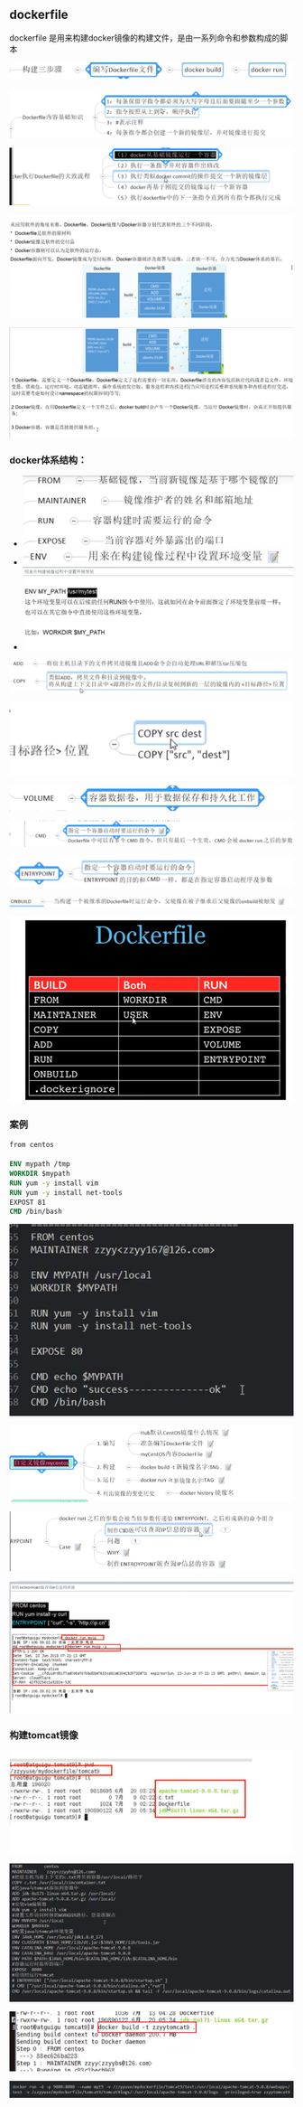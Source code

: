 ## dockerfile

dockerfile 是用来构建docker镜像的构建文件，是由一系列命令和参数构成的脚本

![image-20210608211834316](https://raw.githubusercontent.com/xgdwudi/images/master/img/image-20210608211834316.png)

![image-20210608212409254](https://raw.githubusercontent.com/xgdwudi/images/master/img/image-20210608212409254.png)

![image-20210608212524169](https://raw.githubusercontent.com/xgdwudi/images/master/img/image-20210608212524169.png)

![image-20210608212729567](https://raw.githubusercontent.com/xgdwudi/images/master/img/image-20210608212729567.png)

![image-20210608212718768](https://raw.githubusercontent.com/xgdwudi/images/master/img/image-20210608212718768.png)

### docker体系结构：

- ![image-20210608213424127](https://raw.githubusercontent.com/xgdwudi/images/master/img/image-20210608213424127.png)
- ![image-20210608213656242](https://raw.githubusercontent.com/xgdwudi/images/master/img/image-20210608213656242.png)
- ![image-20210608213638299](https://raw.githubusercontent.com/xgdwudi/images/master/img/image-20210608213638299.png)

![image-20210608213823181](https://raw.githubusercontent.com/xgdwudi/images/master/img/image-20210608213823181.png)

![image-20210608213839764](https://raw.githubusercontent.com/xgdwudi/images/master/img/image-20210608213839764.png)

![image-20210608213856164](https://raw.githubusercontent.com/xgdwudi/images/master/img/image-20210608213856164.png)

![image-20210608213920483](https://raw.githubusercontent.com/xgdwudi/images/master/img/image-20210608213920483.png)

![image-20210608213933763](https://raw.githubusercontent.com/xgdwudi/images/master/img/image-20210608213933763.png)

![image-20210608214108646](https://raw.githubusercontent.com/xgdwudi/images/master/img/image-20210608214108646.png)

![image-20210608214126752](https://raw.githubusercontent.com/xgdwudi/images/master/img/image-20210608214126752.png)

### 案例

```dockerfile
from centos

ENV mypath /tmp
WORKDIR $mypath
RUN yum -y install vim
RUN yum -y install net-tools
EXPOST 81
CMD /bin/bash


```

![image-20210608215942865](https://raw.githubusercontent.com/xgdwudi/images/master/img/image-20210608215942865.png)

![image-20210608220911895](https://raw.githubusercontent.com/xgdwudi/images/master/img/image-20210608220911895.png)

![image-20210608221321114](https://raw.githubusercontent.com/xgdwudi/images/master/img/image-20210608221321114.png)

![image-20210608222502827](https://raw.githubusercontent.com/xgdwudi/images/master/img/image-20210608222502827.png)

### 构建tomcat镜像

![image-20210608223329492](https://raw.githubusercontent.com/xgdwudi/images/master/img/image-20210608223329492.png)

![image-20210608223416192](https://raw.githubusercontent.com/xgdwudi/images/master/img/image-20210608223416192.png)

![image-20210608224135635](https://raw.githubusercontent.com/xgdwudi/images/master/img/image-20210608224135635.png)

![image-20210608224111259](https://raw.githubusercontent.com/xgdwudi/images/master/img/image-20210608224111259.png)